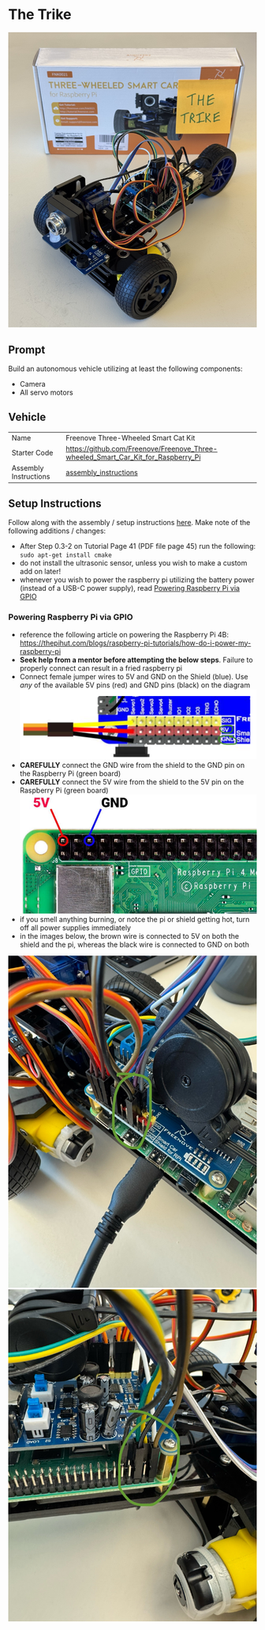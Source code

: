 [assembly_instructions]: https://github.com/Freenove/Freenove_Three-wheeled_Smart_Car_Kit_for_Raspberry_Pi/blob/master/Tutorial.pdf

# The Trike

<img
    src="./static/images/assembled_kits/the_trike.jpg"
    alt="The Trike"
    width="1000"
/>

## Prompt

Build an autonomous vehicle utilizing at least the following components:

- Camera
- All servo motors

## Vehicle

|                       |                                                                                   |
| --------------------- | --------------------------------------------------------------------------------- |
| Name                  | Freenove Three-Wheeled Smart Cat Kit                                              |
| Starter Code          | https://github.com/Freenove/Freenove_Three-wheeled_Smart_Car_Kit_for_Raspberry_Pi |
| Assembly Instructions | [assembly_instructions]                                                           |

## Setup Instructions

Follow along with the assembly / setup instructions [here][assembly_instructions]. Make note of the following additions / changes:

- After Step 0.3-2 on Tutorial Page 41 (PDF file page 45) run the following: `sudo apt-get install cmake`
- do not install the ultrasonic sensor, unless you wish to make a custom add on later!
- whenever you wish to power the raspberry pi utilizing the battery power (instead of a USB-C power supply), read [Powering Raspberry Pi via GPIO](#powering-raspberry-pi-via-gpio)

### Powering Raspberry Pi via GPIO

- reference the following article on powering the Raspberry Pi 4B: https://thepihut.com/blogs/raspberry-pi-tutorials/how-do-i-power-my-raspberry-pi
- **Seek help from a mentor before attempting the below steps**. Failure to properly connect can result in a fried raspberry pi
- Connect female jumper wires to 5V and GND on the Shield (blue). Use _any_ of the available 5V pins (red) and GND pins (black) on the diagram
  ![Shield 5V-GND pinout](<static/images/Shield 5V-GND pinout.png>)
- **CAREFULLY** connect the GND wire from the shield to the GND pin on the Raspberry Pi (green board)
- **CAREFULLY** connect the 5V wire from the shield to the 5V pin on the Raspberry Pi (green board)
  ![Rasperry Pi GPIO 5V-GND pinout](<static/images/Raspberry Pi GPIO 5V-GND pinout.jpg>)
- if you smell anything burning, or notce the pi or shield getting hot, turn off all power supplies immediately
- in the images below, the brown wire is connected to 5V on both the shield and the pi, whereas the black wire is connected to GND on both

![Shield 5V-GND assembly](<static/images/Shield 5V-GND assembly.jpg>)
![Raspberry Pi GPIO 5V-GND assembly](<static/images/Raspberry Pi GPIO 5V-GND assembly.jpg>)
